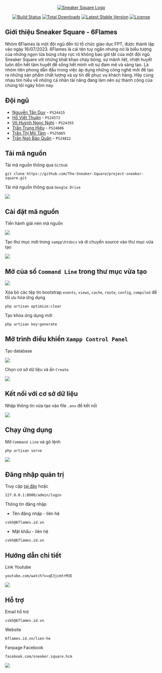 <p align="center"><a href="https://6flames.id.vn" target="_blank"><img src="https://6flames.id.vn/public/frontend/img/readme/banner_readme.png" alt="Sneaker Square Logo"></a></p>

<p align="center">
    <a href="https://github.com/laravel/framework/actions"><img src="https://github.com/laravel/framework/workflows/tests/badge.svg" alt="Build Status"></a>
    <a href="https://packagist.org/packages/laravel/framework"><img src="https://img.shields.io/packagist/dt/laravel/framework" alt="Total Downloads"></a>
    <a href="https://packagist.org/packages/laravel/framework"><img src="https://img.shields.io/packagist/v/laravel/framework" alt="Latest Stable Version"></a>
    <a href="https://packagist.org/packages/laravel/framework"><img src="https://img.shields.io/packagist/l/laravel/framework" alt="License"></a>
</p>

## Giới thiệu Sneaker Square - 6Flames

<p>
    Nhóm 6Flames là một đội ngũ đến từ tổ chức giáo dục FPT, được thành lập vào ngày 16/07/2023. 6Flames là cái tên tuy ngắn nhưng nó là biểu tượng của những ngọn lửa bùng cháy rực rõ không bao giờ tắt của một đội ngũ Sneaker Square với những khát khao cháy bỏng, sự mãnh liệt, nhiệt huyết luôn dồn hết tâm huyết để sống hết mình với sự đam mê và sáng tạo. Là nhóm tiên phong dẫn đầu trong việc áp dụng những công nghệ mới để tạo ra những sản phẩm chất lượng và uy tín để phục vụ khách hàng. Hãy cùng nhau tìm hiểu về những cá nhân tài năng đang làm nên sự thành công của chúng tôi ngày hôm nay.
</p>

## Đội ngũ

- <a href="https://www.facebook.com/ntanduy03" target="_blank">Nguyễn Tấn Duy</a> - `PS24415`
- <a href="https://www.facebook.com/profile.php?id=100080161197897" target="_blank">Hồ Viết Thuận</a> - `PS24572`
- <a href="https://www.facebook.com/profile.php?id=100040385804949" target="_blank">Võ Huỳnh Ngọc Nghi</a> - `PS24355`
- <a href="https://www.facebook.com/profile.php?id=100022259183041" target="_blank">Trần Trung Hiếu</a> - `PS24606`
- <a href="https://www.facebook.com/kategami.ryuga" target="_blank">Trần Thị Mỹ Tâm</a> - `PS25065`
- <a href="https://www.facebook.com/ku.396" target="_blank">Trần Ngô Bảo Quân</a> - `PS24812`

## Tải mã nguồn

Tải mã nguồn thông qua `Github`

```
git clone https://github.com/The-Sneaker-Square/project-sneaker-square.git
```

Tải mã nguồn thông qua `Google Drive`

<a href="https://drive.google.com/drive/folders/1YZt67N_XqG2JZ21gxLWau5s46HHF-SOb?usp=sharing" target="_blank">
    <img src="https://6flames.id.vn/public/frontend/img/readme/banner_sc.jpg">
</a>

## Cài đặt mã nguồn

Tiến hành giải nén mã nguồn

<img src="https://6flames.id.vn/public/frontend/img/readme/extract_source.png">

Tạo thư mục mới trong `xampp\htdocs` và di chuyển source vào thư mục vừa tạo

<img src="https://6flames.id.vn/public/frontend/img/readme/move_source.png">

## Mở của sổ `Command Line` trong thư mục vừa tạo

<img src="https://6flames.id.vn/public/frontend/img/readme/optimize_source.png">

Xóa bỏ các tệp tin bootstrap `events`, `views`, `cache`, `route`, `config`, `compiled` để tối ưu hóa ứng dụng

```
php artisan optimize:clear
```

Tạo khóa ứng dụng mới

```
php artisan key:generate
```

## Mở trình điều khiển `Xampp Control Panel`

Tạo database

<img src="https://6flames.id.vn/public/frontend/img/readme/import1.png">

Chọn cơ sở dữ liệu và ấn `Create`

<img src="https://6flames.id.vn/public/frontend/img/readme/import2.png">

## Kết nối với cơ sở dữ liệu

Nhập thông tin vừa tạo vào file `.env` để kết nối

<img src="https://6flames.id.vn/public/frontend/img/readme/connect.jpg">

## Chạy ứng dụng
Mở `Command Line` và gõ lệnh

```
php artisan serve
```

<img src="https://6flames.id.vn/public/frontend/img/readme/run.png">

## Đăng nhập quản trị

Truy cập <a href="http://127.0.0.1:8000/admin/login" target="_blank">tại đây</a> hoặc

```
127.0.0.1:8000/admin/login
```

Thông tin đăng nhập

- Tên đăng nhập - liên hệ

```
cskh@6flames.id.vn
```
- Mật khẩu - liên hệ

```
cskh@6flames.id.vn
```

## Hướng dẫn chi tiết
Link Youtube

```
youtube.com/watch?v=qE3jcmtrM3E
```
<img src="https://6flames.id.vn/public/frontend/img/readme/youtube.png">

## Hỗ trợ

Email hỗ trợ

```
cskh@6flames.id.vn
```

Website

```
6flames.id.vn/lien-he
```

Fanpage Facebook

```
facebook.com/sneaker.square.hcm
```
<img src="https://6flames.id.vn/public/frontend/img/readme/fanpage.png">